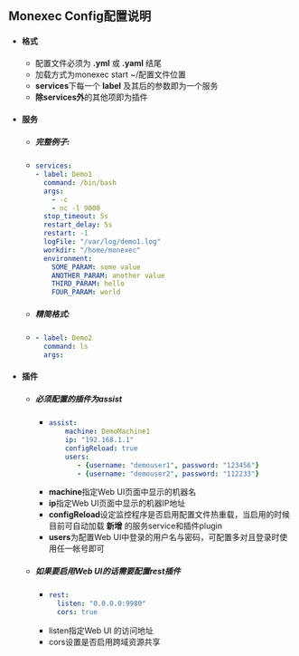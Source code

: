 ## Monexec Config配置说明
- #### 格式 
  - 配置文件必须为 **.yml** 或 **.yaml** 结尾
  - 加载方式为monexec start ~/配置文件位置
  - **services**下每一个 **label** 及其后的参数即为一个服务
  - **除services外**的其他项即为插件
- #### 服务
  - ##### 完整例子: 
  - ``` yaml
    services:
    - label: Demo1
      command: /bin/bash
      args:
        - -c
        - nc -l 9000
      stop_timeout: 5s
      restart_delay: 5s
      restart: -1
      logFile: "/var/log/demo1.log"
      workdir: "/home/monexec"
      environment:
        SOME_PARAM: some value
        ANOTHER_PARAM: another value
        THIRD_PARAM: hello
        FOUR_PARAM: world
    ```
  - ##### 精简格式:
  - ``` yaml
    - label: Demo2
      command: ls
      args:
    ```
- #### 插件
   - ##### 必须配置的插件为assist
      - ``` yaml
        assist:
            machine: DemoMachine1
            ip: "192.168.1.1"
            configReload: true
            users:
               - {username: "demouser1", password: "123456"}
               - {username: "demouser2", password: "112233"}
        ```
     - **machine**指定Web UI页面中显示的机器名
     - **ip**指定Web UI页面中显示的机器IP地址
     - **configReload**设定监控程序是否启用配置文件热重载，当启用的时候目前可自动加载 **新增** 的服务service和插件plugin
     - **users**为配置Web UI中登录的用户名与密码，可配置多对且登录时使用任一帐号即可
   - ##### 如果要启用Web UI的话需要配置rest插件
     - ``` yaml
       rest:
         listen: "0.0.0.0:9980"
         cors: true
       ```
      - listen指定Web UI 的访问地址
      - cors设置是否启用跨域资源共享
